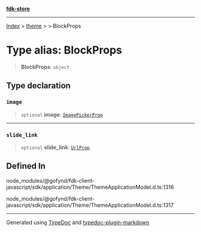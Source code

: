 [**fdk-store**](../../../README.md)
***

[Index](../../../API.md) > [theme](../../README.md) > [<internal>](../README.md) > BlockProps

# Type alias: BlockProps

> **BlockProps**: `object`

## Type declaration

### `image`

> `optional` **image**: [`ImagePickerProp`](type-alias.ImagePickerProp.md)

***

### `slide_link`

> `optional` **slide\_link**: [`UrlProp`](type-alias.UrlProp.md)

## Defined In

node\_modules/@gofynd/fdk-client-javascript/sdk/application/Theme/ThemeApplicationModel.d.ts:1316

node\_modules/@gofynd/fdk-client-javascript/sdk/application/Theme/ThemeApplicationModel.d.ts:1317

***
Generated using [TypeDoc](https://typedoc.org/) and [typedoc-plugin-markdown](https://www.npmjs.com/package/typedoc-plugin-markdown)
